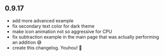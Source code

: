 ## 0.9.17

- add more advanced example
- fix secondary text color for dark theme
- make icon animation not so aggressive for CPU
- fix subtraction example in the main page that was actually performing an addition 😅
- create this changelog. Youhou! 🎉
